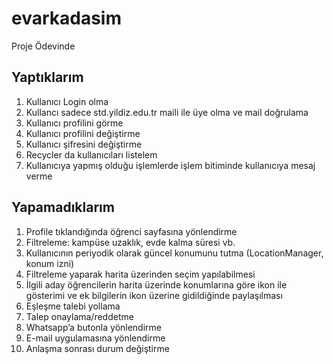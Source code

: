 # evarkadasim


Proje Ödevinde

## Yaptıklarım
1. Kullanıcı Login olma
2. Kullancı sadece std.yildiz.edu.tr maili ile üye olma ve mail doğrulama
3. Kullanıcı profilini görme
4. Kullanıcı profilini değiştirme
5. Kullanıcı şifresini değiştirme
6. Recycler da kullanıcıları listelem
7. Kullanıcıya yapmış olduğu işlemlerde işlem bitiminde kullanıcıya mesaj verme
## Yapamadıklarım
1. Profile tıklandığında öğrenci sayfasına yönlendirme
2. Filtreleme: kampüse uzaklık, evde kalma süresi vb.
3. Kullanıcının periyodik olarak güncel konumunu tutma (LocationManager, konum izni)
4. Filtreleme yaparak harita üzerinden seçim yapılabilmesi
5. İlgili aday öğrencilerin harita üzerinde konumlarına göre ikon ile gösterimi ve ek bilgilerin ikon üzerine gidildiğinde paylaşılması
6. Eşleşme talebi yollama
7. Talep onaylama/reddetme
8. Whatsapp’a butonla yönlendirme
9. E-mail uygulamasına yönlendirme
10. Anlaşma sonrası durum değiştirme

